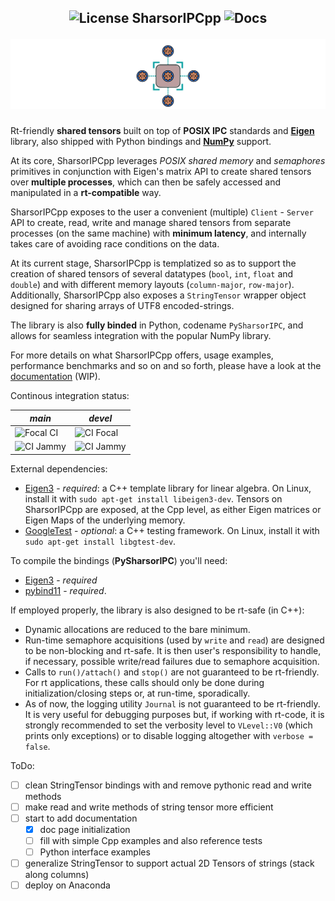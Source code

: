<h2 align="center" style="text-decoration: none;"> <img src="https://img.shields.io/badge/License-GPLv2-purple.svg" alt="License"> SharsorIPCpp <img src="https://img.shields.io/badge/Docs-WIP-yellow" alt="Docs">

![icon.svg](docs/sphinx/source/_static/icon.svg)

</h2>

<!-- ![GitHub-Mark-Light](docs/icon-light.svg#gh-dark-mode-only)![GitHub-Mark-Dark](docs/icon-dark.svg#gh-light-mode-only) -->
Rt-friendly **shared tensors** built on top of **POSIX IPC** standards and [**Eigen**](https://eigen.tuxfamily.org/index.php?title=Main_Page) library, also shipped with Python bindings and [**NumPy**](https://numpy.org/) support.

At its core, SharsorIPCpp leverages *POSIX* *shared memory* and *semaphores* primitives in conjunction with Eigen's matrix API to create shared tensors over **multiple processes**, which can then be safely accessed and manipulated in a **rt-compatible** way. 

SharsorIPCpp exposes to the user a convenient (multiple) `Client` - `Server` API to create, read, write and manage shared tensors from separate processes (on the same machine) with **minimum latency**, and internally takes care of avoiding race conditions on the data.

At its current stage, SharsorIPCpp is templatized so as to support the creation of shared tensors of several datatypes (`bool`, `int`, `float` and `double`) and with different memory layouts (`column-major`, `row-major`). Additionally, SharsorIPCpp also exposes a `StringTensor` wrapper object designed for sharing arrays of UTF8 encoded-strings.

The library is also **fully binded** in Python, codename `PySharsorIPC`, and allows for seamless integration with the popular NumPy library.

For more details on what SharsorIPCpp offers, usage examples, performance benchmarks and so on and so forth, please have a look at the [documentation](https://andrepatri.github.io/SharsorIPCpp/v0.1.0/index.html) (WIP).

Continous integration status:
<center>

| *main* | *devel* |
|----------|----------|
| <img src="https://github.com/AndrePatri/SharsorIPCpp/actions/workflows/focal_CI_build_main.yml/badge.svg" alt="Focal CI">  | <img src="https://github.com/AndrePatri/SharsorIPCpp/actions/workflows/focal_CI_build_devel.yml/badge.svg" alt="CI Focal">  | 
| <img src="https://github.com/AndrePatri/SharsorIPCpp/actions/workflows/jammy_CI_build_main.yml/badge.svg" alt="CI Jammy">  | <img src="https://github.com/AndrePatri/SharsorIPCpp/actions/workflows/jammy_CI_build_devel.yml/badge.svg" alt="CI Jammy">  |

</center>

External dependencies: 
- [Eigen3](https://eigen.tuxfamily.org/index.php?title=Main_Page) - *required*: a C++ template library for linear algebra. On Linux, install it with ```sudo apt-get install libeigen3-dev```. Tensors on SharsorIPCpp are exposed, at the Cpp level, as either Eigen matrices or Eigen Maps of the underlying memory.
- [GoogleTest](https://github.com/google/googletest) - *optional*: a C++ testing framework. On Linux, install it with ```sudo apt-get install libgtest-dev```.
<!-- - **Real-time library** (rt) - *required*: ```sudo apt-get install librt-dev```
- **pthread** - *required*: the POSIX Threads library. On Linux, install it with ```sudo apt-get install libpthread-stubs0-dev``` -->

To compile the bindings (**PySharsorIPC**) you'll need: 
- [Eigen3](https://eigen.tuxfamily.org/index.php?title=Main_Page) - *required*
- [pybind11](https://github.com/pybind/pybind11) - *required*. 

<!-- Run-time dependencies for the bindings:
- **linux-vdso**
- **librt**
- **libstdc++**
- **libgcc**
- **libc**
- **libpthread**
- **libm** -->

If employed properly, the library is also designed to be rt-safe (in C++):
- Dynamic allocations are reduced to the bare minimum.
- Run-time semaphore acquisitions (used by `write` and `read`) are designed to be non-blocking and rt-safe. It is then user's responsibility to handle, if necessary, possible write/read failures due to semaphore acquisition.
- Calls to `run()/attach()` and `stop()` are not guaranteed to be rt-friendly. For rt applications, these calls should only be done during initialization/closing steps or, at run-time, sporadically.
- As of now, the logging utility `Journal` is not guaranteed to be rt-friendly. It is very useful for debugging purposes but, if working with rt-code, it is strongly recommended to set the verbosity level to `VLevel::V0` (which prints only exceptions) or to disable logging altogether with `verbose = false`.

ToDo:
- [ ] clean StringTensor bindings with and remove pythonic read and write methods
- [ ] make read and write methods of string tensor more efficient
- [ ] start to add documentation
  - [x] doc page initialization
  - [ ] fill with simple Cpp examples and also reference tests
  - [ ] Python interface examples
- [ ] generalize StringTensor to support actual 2D Tensors of strings (stack along columns)
- [ ] deploy on Anaconda 
